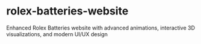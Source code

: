 # rolex-batteries-website
Enhanced Rolex Batteries website with advanced animations, interactive 3D visualizations, and modern UI/UX design

